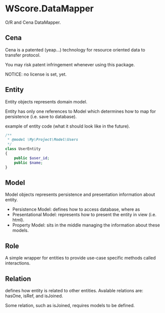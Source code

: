 WScore.DataMapper
=================

O/R and Cena DataMapper.

Cena
----

Cena is a patented (yeap...) technology for resource oriented 
data to transfer protocol.

You may risk patent infringement whenever using this package.

NOTICE: no license is set, yet.

Entity
------

Entity objects represents domain model. 

Entity has only one references to Model which determines how to map 
for persistence (i.e. save to database). 

example of entity code (what it should look like in the future). 

```php
/**
 * @model \My\Project\Model\Users
 */
class UserEntity
{
    public $user_id;
    public $name;
}
```

Model
-----

Model objects represents persistence and presentation information about entity. 

*   Persistence Model:
    defines how to access database, where as
*   Presentational Model: 
    represents how to present the entity in view (i.e. html). 
*   Property Model:
    sits in the middle managing the information about these models. 

Role
----

A simple wrapper for entities to provide use-case specific methods called interactions. 

Relation
--------

defines how entity is related to other entities. Avalable relations are: 
hasOne, isRef, and isJoined. 

Some relation, such as isJoined, requires models to be defined. 